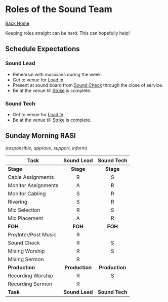 # Roles of the Sound Team

[Back Home](/README.md)

Keeping roles straight can be hard. This can hopefully help!

## Schedule Expectations
### Sound Lead
* Rehearsal with musicians during the week.
* Get to venue for [Load In](/docs/lexicon.md#load-in).
* Present at sound board from [Sound Check](/docs/lexicon.md#sound-check) through the close of service.
* Be at the venue till [Strike](/docs/lexicon.md#strike) is complete.

### Sound Tech
* Get to venue for [Load In](/docs/lexicon.md#load-in).
* Be at the venue till [Strike](/docs/lexicon.md#strike) is complete.


## Sunday Morning RASI
*(responsible, approve, support, inform)*

| **Task** | **Sound Lead** | **Sound Tech** |
|---|:---:|:---:|
| **Stage** | **Stage** | **Stage** |
| Cable Assignments | R | S |
| Monitor Assignments | A | R |
| Monitor Cabling | S | R |
| Rivering | S | R |
| Mic Selection | R | S |
| Mic Placement | A | R |
| **FOH** | **FOH** | **FOH** |
| Pre/Inter/Post Music | R | |
| Sound Check | R | S |
| Mixing Worship | R | S |
| Mixing Sermon | R | |
| **Production** | **Production** | **Production** |
| Recording Worship | R | S |
| Recording Sermon | R | |
| **Task** | **Sound Lead** | **Sound Tech** |
